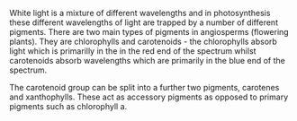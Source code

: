 White light is a mixture of different wavelengths and in photosynthesis these different wavelengths
of light are trapped by a number of different pigments. There are two main types of pigments in
angiosperms (flowering plants). They are chlorophylls and carotenoids - the chlorophylls absorb
light which is primarilly in the in the red end of the spectrum whilst carotenoids absorb
wavelengths which are primarily in the blue end of the spectrum.

The carotenoid group can be split into a further two pigments, carotenes and xanthophylls. These act
as accessory pigments as opposed to primary pigments such as chlorophyll a.
